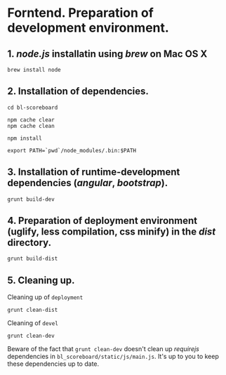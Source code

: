 # Forntend. Preparation of development environment.

## 1. _node.js_ installatin using _brew_ on Mac OS X

    brew install node

## 2. Installation of dependencies.

    cd bl-scoreboard
    
    npm cache clear
    npm cache clean
    
    npm install
    
    export PATH=`pwd`/node_modules/.bin:$PATH

## 3. Installation of runtime-development dependencies (_angular_, _bootstrap_).

    grunt build-dev

## 4. Preparation of deployment environment (uglify, less compilation, css minify) in the _dist_ directory.

    grunt build-dist

## 5. Cleaning up.

Cleaning up of `deployment`
    
    grunt clean-dist

Cleaning of `devel`
    
    grunt clean-dev

Beware of the fact that `grunt clean-dev` doesn't clean up _requirejs_ dependencies in `bl_scoreboard/static/js/main.js`. It's up to you to keep these dependencies up to date.

